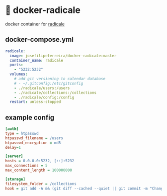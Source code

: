 # :calendar: docker-radicale

docker container for [radicale](https://radicale.org/v3.html)

## docker-compose.yml

```yml
radicale:
  image: josefilipeferreira/docker-radicale:master
  container_name: radicale
  ports:
    - "5232:5232"
  volumes:
    # add git versioning to calendar database
    # - ~/.gitconfig:/etc/gitconfig
    - ./radicale/users:/users
    - ./radicale/collections:/collections
    - ./radicale/config:/config
  restart: unless-stopped
```

## example config

```ini
[auth]
type = htpasswd
htpasswd_filename = /users
htpasswd_encryption = md5
delay=1

[server]
hosts = 0.0.0.0:5232, [::]:5232
max_connections = 5
max_content_length = 100000000

[storage]
filesystem_folder = /collections
hook = git add -A && (git diff --cached --quiet || git commit -m "Changes by "%(user)s)
```
